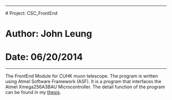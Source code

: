 <hr>
# Project: CSC_FrontEnd

# Author: John Leung

# Date: 06/20/2014

<hr>

The FrontEnd Module for CUHK muon telescope. The program is written using Atmel Software Framework (ASF). It is a program that interfaces the Atmel Xmega256A3BAU Microcontroller. The detail function of the program can be found in my [thesis](https://bbsonjohn.github.io/assets/MasterThesis.pdf).


